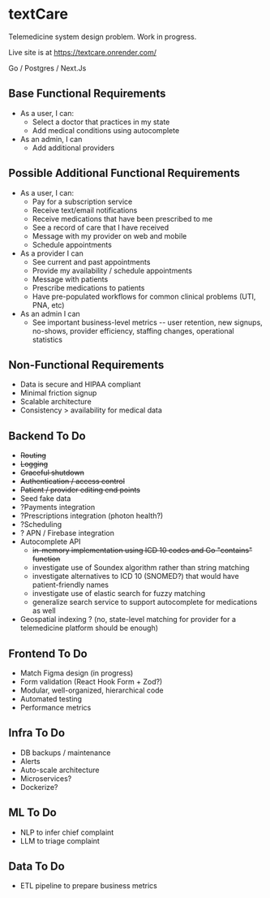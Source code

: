 # textCare

Telemedicine system design problem. Work in progress.

Live site is at https://textcare.onrender.com/

Go / Postgres / Next.Js 

## Base Functional Requirements
- As a user, I can:
  - Select a doctor that practices in my state
  - Add medical conditions using autocomplete
- As an admin, I can
  - Add additional providers

## Possible Additional Functional Requirements
- As a user, I can:
  - Pay for a subscription service
  - Receive text/email notifications
  - Receive medications that have been prescribed to me
  - See a record of care that I have received
  - Message with my provider on web and mobile
  - Schedule appointments
- As a provider I can
  - See current and past appointments
  - Provide my availability / schedule appointments
  - Message with patients
  - Prescribe medications to patients
  - Have pre-populated workflows for common clinical problems (UTI, PNA, etc)
- As an admin I can
  - See important business-level metrics -- user retention, new signups, no-shows, provider efficiency, staffing changes, operational statistics

## Non-Functional Requirements
  - Data is secure and HIPAA compliant
  - Minimal friction signup 
  - Scalable architecture
  - Consistency > availability for medical data

## Backend To Do

- <s>Routing </s>
- <s>Logging </s>
- <s>Graceful shutdown </s>
- <s>Authentication / access control </s>
- <s>Patient / provider editing end points </s>
- Seed fake data
- ?Payments integration
- ?Prescriptions integration (photon health?)
- ?Scheduling
- ? APN / Firebase integration
- Autocomplete API 
    - <s> in-memory implementation using ICD 10 codes and Go "contains" function</s>
    - investigate use of Soundex algorithm rather than string matching
    - investigate alternatives to ICD 10 (SNOMED?) that would have patient-friendly names 
    - investigate use of elastic search for fuzzy matching
    - generalize search service to support autocomplete for medications as well
- Geospatial indexing ? (no, state-level matching for provider for a telemedicine platform should be enough)

## Frontend To Do

- Match Figma design (in progress)
- Form validation (React Hook Form + Zod?)
- Modular, well-organized, hierarchical code
- Automated testing
- Performance metrics

## Infra To Do

- DB backups / maintenance
- Alerts
- Auto-scale architecture
- Microservices?
- Dockerize?

## ML To Do

- NLP to infer chief complaint
- LLM to triage complaint

## Data To Do

- ETL pipeline to prepare business metrics
